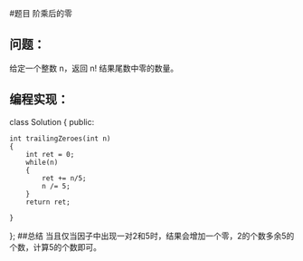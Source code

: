 #题目
阶乘后的零
## 问题： 
给定一个整数 n，返回 n! 结果尾数中零的数量。
## 编程实现：
class Solution {
public:

    int trailingZeroes(int n) 
    {
        int ret = 0;
        while(n)
        {
            ret += n/5;
            n /= 5;
        }
        return ret;
        
    }
};
##总结
当且仅当因子中出现一对2和5时，结果会增加一个零，2的个数多余5的个数，计算5的个数即可。